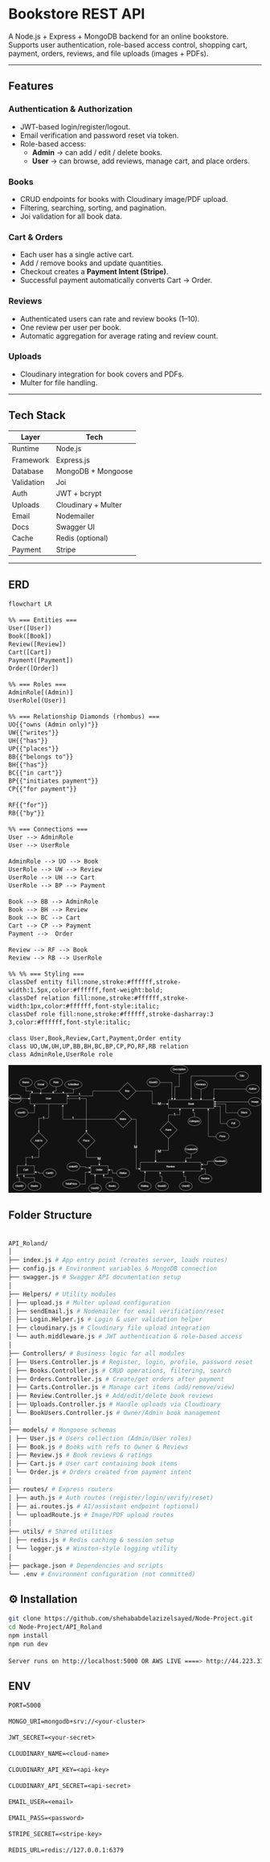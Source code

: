 #  Bookstore REST API

A Node.js + Express + MongoDB backend for an online bookstore.  
Supports user authentication, role-based access control, shopping cart, payment, orders, reviews, and file uploads (images + PDFs).

---

##  Features

###  Authentication & Authorization
- JWT-based login/register/logout.
- Email verification and password reset via token.
- Role-based access:
  - **Admin** → can add / edit / delete books.
  - **User** → can browse, add reviews, manage cart, and place orders.

###  Books
- CRUD endpoints for books with Cloudinary image/PDF upload.
- Filtering, searching, sorting, and pagination.
- Joi validation for all book data.

###  Cart & Orders
- Each user has a single active cart.
- Add / remove books and update quantities.
- Checkout creates a **Payment Intent (Stripe)**.
- Successful payment automatically converts Cart → Order.

###  Reviews
- Authenticated users can rate and review books (1–10).
- One review per user per book.
- Automatic aggregation for average rating and review count.

###  Uploads
- Cloudinary integration for book covers and PDFs.
- Multer for file handling.

---

## Tech Stack

| Layer | Tech |
|-------|------|
| Runtime | Node.js |
| Framework | Express.js |
| Database | MongoDB + Mongoose |
| Validation | Joi |
| Auth | JWT + bcrypt |
| Uploads | Cloudinary + Multer |
| Email | Nodemailer |
| Docs | Swagger UI |
| Cache | Redis (optional) |
| Payment | Stripe |

---
## ERD

```mermaid
flowchart LR

%% === Entities ===
User([User])
Book([Book])
Review([Review])
Cart([Cart])
Payment([Payment])
Order([Order])

%% === Roles ===
AdminRole[(Admin)]
UserRole[(User)]

%% === Relationship Diamonds (rhombus) ===
UO{{"owns (Admin only)"}}
UW{{"writes"}}
UH{{"has"}}
UP{{"places"}}
BB{{"belongs to"}}
BH{{"has"}}
BC{{"in cart"}}
BP{{"initiates payment"}}
CP{{"for payment"}}

RF{{"for"}}
RB{{"by"}}

%% === Connections ===
User --> AdminRole
User --> UserRole

AdminRole --> UO --> Book
UserRole --> UW --> Review
UserRole --> UH --> Cart
UserRole --> BP --> Payment

Book --> BB --> AdminRole
Book --> BH --> Review
Book --> BC --> Cart
Cart --> CP --> Payment
Payment -->  Order

Review --> RF --> Book
Review --> RB --> UserRole

%% %% === Styling ===
classDef entity fill:none,stroke:#ffffff,stroke-width:1.5px,color:#ffffff,font-weight:bold;
classDef relation fill:none,stroke:#ffffff,stroke-width:1px,color:#ffffff,font-style:italic;
classDef role fill:none,stroke:#ffffff,stroke-dasharray:3 3,color:#ffffff,font-style:italic;

class User,Book,Review,Cart,Payment,Order entity
class UO,UW,UH,UP,BB,BH,BC,BP,CP,PO,RF,RB relation
class AdminRole,UserRole role
```
![alt text](image.jpeg)
##  Folder Structure
```bash

API_Roland/
│
├── index.js # App entry point (creates server, loads routes)
├── config.js # Environment variables & MongoDB connection
├── swagger.js # Swagger API documentation setup
│
├── Helpers/ # Utility modules
│ ├── upload.js # Multer upload configuration
│ ├── sendEmail.js # Nodemailer for email verification/reset
│ ├── Login.Helper.js # Login & user validation helper
│ ├── cloudinary.js # Cloudinary file upload integration
│ └── auth.middleware.js # JWT authentication & role-based access
│
├── Controllers/ # Business logic for all modules
│ ├── Users.Controller.js # Register, login, profile, password reset
│ ├── Books.Controller.js # CRUD operations, filtering, search
│ ├── Orders.Controller.js # Create/get orders after payment
│ ├── Carts.Controller.js # Manage cart items (add/remove/view)
│ ├── Review.Controller.js # Add/edit/delete book reviews
│ ├── Uploads.Controller.js # Handle uploads via Cloudinary
│ └── BookUsers.Controller.js # Owner/Admin book management
│
├── models/ # Mongoose schemas
│ ├── User.js # Users collection (Admin/User roles)
│ ├── Book.js # Books with refs to Owner & Reviews
│ ├── Review.js # Book reviews & ratings
│ ├── Cart.js # User cart containing book items
│ └── Order.js # Orders created from payment intent
│
├── routes/ # Express routers
│ ├── auth.js # Auth routes (register/login/verify/reset)
│ ├── ai.routes.js # AI/assistant endpoint (optional)
│ └── uploadRoute.js # Image/PDF upload routes
│
├── utils/ # Shared utilities
│ ├── redis.js # Redis caching & session setup
│ └── logger.js # Winston-style logging utility
│
├── package.json # Dependencies and scripts
└── .env # Environment configuration (not committed)

```
## ⚙️ Installation

```bash
git clone https://github.com/shehababdelazizelsayed/Node-Project.git
cd Node-Project/API_Roland
npm install
npm run dev

Server runs on http://localhost:5000 OR AWS LIVE ====> http://44.223.33.15/api-docs/

```

## ENV
```
PORT=5000

MONGO_URI=mongodb+srv://<your-cluster>

JWT_SECRET=<your-secret>

CLOUDINARY_NAME=<cloud-name>

CLOUDINARY_API_KEY=<api-key>

CLOUDINARY_API_SECRET=<api-secret>

EMAIL_USER=<email>

EMAIL_PASS=<password>

STRIPE_SECRET=<stripe-key>

REDIS_URL=redis://127.0.0.1:6379

```

